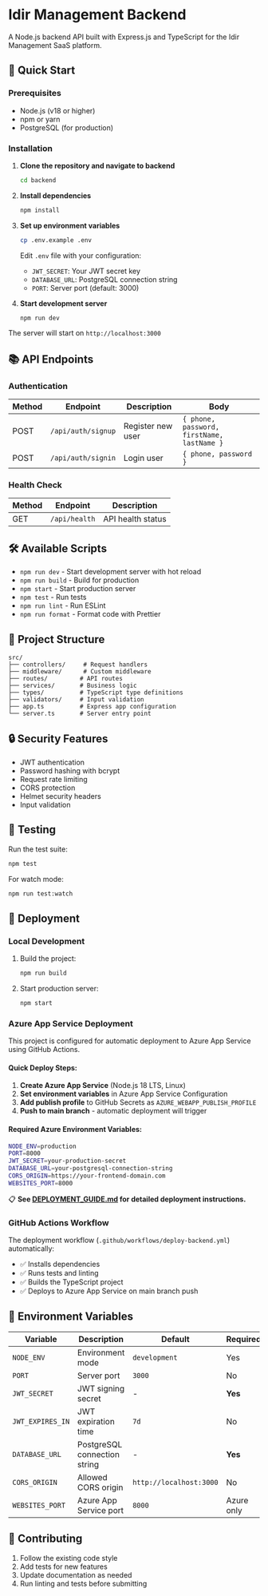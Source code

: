 # Idir Management Backend

A Node.js backend API built with Express.js and TypeScript for the Idir Management SaaS platform.

## 🚀 Quick Start

### Prerequisites

- Node.js (v18 or higher)
- npm or yarn
- PostgreSQL (for production)

### Installation

1. **Clone the repository and navigate to backend**
   ```bash
   cd backend
   ```

2. **Install dependencies**
   ```bash
   npm install
   ```

3. **Set up environment variables**
   ```bash
   cp .env.example .env
   ```
   Edit `.env` file with your configuration:
   - `JWT_SECRET`: Your JWT secret key
   - `DATABASE_URL`: PostgreSQL connection string
   - `PORT`: Server port (default: 3000)

4. **Start development server**
   ```bash
   npm run dev
   ```

The server will start on `http://localhost:3000`

## 📚 API Endpoints

### Authentication

| Method | Endpoint | Description | Body |
|--------|----------|-------------|------|
| POST | `/api/auth/signup` | Register new user | `{ phone, password, firstName, lastName }` |
| POST | `/api/auth/signin` | Login user | `{ phone, password }` |

### Health Check

| Method | Endpoint | Description |
|--------|----------|-------------|
| GET | `/api/health` | API health status |

## 🛠️ Available Scripts

- `npm run dev` - Start development server with hot reload
- `npm run build` - Build for production
- `npm start` - Start production server
- `npm test` - Run tests
- `npm run lint` - Run ESLint
- `npm run format` - Format code with Prettier

## 📁 Project Structure

```
src/
├── controllers/     # Request handlers
├── middleware/      # Custom middleware
├── routes/         # API routes
├── services/       # Business logic
├── types/          # TypeScript type definitions
├── validators/     # Input validation
├── app.ts          # Express app configuration
└── server.ts       # Server entry point
```

## 🔒 Security Features

- JWT authentication
- Password hashing with bcrypt
- Request rate limiting
- CORS protection
- Helmet security headers
- Input validation

## 🧪 Testing

Run the test suite:
```bash
npm test
```

For watch mode:
```bash
npm run test:watch
```

## 🚀 Deployment

### Local Development
1. Build the project:
   ```bash
   npm run build
   ```

2. Start production server:
   ```bash
   npm start
   ```

### Azure App Service Deployment

This project is configured for automatic deployment to Azure App Service using GitHub Actions.

#### Quick Deploy Steps:
1. **Create Azure App Service** (Node.js 18 LTS, Linux)
2. **Set environment variables** in Azure App Service Configuration
3. **Add publish profile** to GitHub Secrets as `AZURE_WEBAPP_PUBLISH_PROFILE`
4. **Push to main branch** - automatic deployment will trigger

#### Required Azure Environment Variables:
```bash
NODE_ENV=production
PORT=8000
JWT_SECRET=your-production-secret
DATABASE_URL=your-postgresql-connection-string
CORS_ORIGIN=https://your-frontend-domain.com
WEBSITES_PORT=8000
```

📋 **See [DEPLOYMENT_GUIDE.md](../DEPLOYMENT_GUIDE.md) for detailed deployment instructions.**

### GitHub Actions Workflow

The deployment workflow (`.github/workflows/deploy-backend.yml`) automatically:
- ✅ Installs dependencies
- ✅ Runs tests and linting
- ✅ Builds the TypeScript project
- ✅ Deploys to Azure App Service on main branch push

## 📄 Environment Variables

| Variable | Description | Default | Required |
|----------|-------------|---------|----------|
| `NODE_ENV` | Environment mode | `development` | Yes |
| `PORT` | Server port | `3000` | No |
| `JWT_SECRET` | JWT signing secret | - | **Yes** |
| `JWT_EXPIRES_IN` | JWT expiration time | `7d` | No |
| `DATABASE_URL` | PostgreSQL connection string | - | **Yes** |
| `CORS_ORIGIN` | Allowed CORS origin | `http://localhost:3000` | No |
| `WEBSITES_PORT` | Azure App Service port | `8000` | Azure only |

## 🤝 Contributing

1. Follow the existing code style
2. Add tests for new features
3. Update documentation as needed
4. Run linting and tests before submitting
